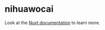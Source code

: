 # nihuawocai

Look at the [Nuxt documentation](https://nuxt.com/docs/getting-started/introduction) to learn more.

